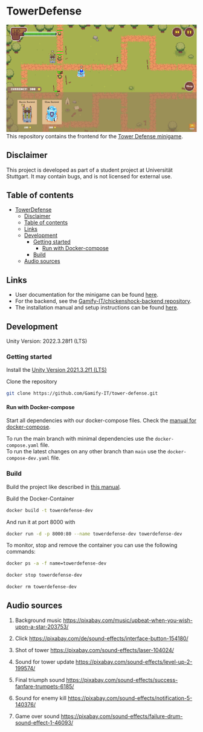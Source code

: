 # TowerDefense

![Tower Defense](README/Tower_Defense.png)
This repository contains the frontend for the [Tower Defense minigame](https://gamifyit-docs.readthedocs.io/en/latest/user-manuals/minigames/tower-defense.html).

## Disclaimer

This project is developed as part of a student project at Universität Stuttgart.
It may contain bugs, and is not licensed for external use.

## Table of contents

<!-- TOC -->
- [TowerDefense](#towerdefense)
  - [Disclaimer](#disclaimer)
  - [Table of contents](#table-of-contents)
  - [Links](#links)
  - [Development](#development)
    - [Getting started](#getting-started)
      - [Run with Docker-compose](#run-with-docker-compose)
    - [Build](#build)
  - [Audio sources](#audio-sources)
<!-- TOC -->

## Links

- User documentation for the minigame can be found [here](https://gamifyit-docs.readthedocs.io/en/latest/user-manuals/minigames/tower-defense.html).
- For the backend, see the [Gamify-IT/chickenshock-backend repository](https://github.com/Gamify-IT/towerdefense-backend).
- The installation manual and setup instructions can be found [here](https://gamifyit-docs.readthedocs.io/en/latest/install-manuals/index.html).

## Development

Unity Version: 2022.3.28f1 (LTS)

### Getting started

Install the [Unity Version 2021.3.2f1 (LTS)](https://gamifyit-docs.readthedocs.io/en/latest/dev-manuals/languages/unity/version.html)

Clone the repository  
```sh
git clone https://github.com/Gamify-IT/tower-defense.git
```

#### Run with Docker-compose

Start all dependencies with our docker-compose files.
Check the [manual for docker-compose](https://github.com/Gamify-IT/docs/blob/main/dev-manuals/languages/docker/docker-compose.md).

To run the main branch with minimal dependencies use the `docker-compose.yaml` file.\
To run the latest changes on any other branch than `main` use the `docker-compose-dev.yaml` file.


### Build

Build the project like described in [this manual](https://gamifyit-docs.readthedocs.io/en/latest/dev-manuals/languages/unity/build-unity-project.html).

Build the Docker-Container
```sh
docker build -t towerdefense-dev
```
And run it at port 8000 with
```sh
docker run -d -p 8000:80 --name towerdefense-dev towerdefense-dev
```

To monitor, stop and remove the container you can use the following commands:
```sh
docker ps -a -f name=towerdefense-dev
```
```sh
docker stop towerdefense-dev
```
```sh
docker rm towerdefense-dev
```

## Audio sources

1.  Background music
https://pixabay.com/music/upbeat-when-you-wish-upon-a-star-203753/

2.  Click 
https://pixabay.com/de/sound-effects/interface-button-154180/

3.  Shot of tower
https://pixabay.com/sound-effects/laser-104024/

4.  Sound for tower update
https://pixabay.com/sound-effects/level-up-2-199574/

5.  Final triumph sound
https://pixabay.com/sound-effects/success-fanfare-trumpets-6185/

6.  Sound for enemy kill
https://pixabay.com/sound-effects/notification-5-140376/

7. Game over sound
https://pixabay.com/sound-effects/failure-drum-sound-effect-1-46093/
